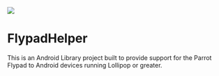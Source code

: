 [![](https://jitpack.io/v/synman/FlypadHelper.svg)](https://jitpack.io/#synman/FlypadHelper)
# FlypadHelper
This is an Android Library project built to provide support for the Parrot Flypad to Android devices running Lollipop or greater.

